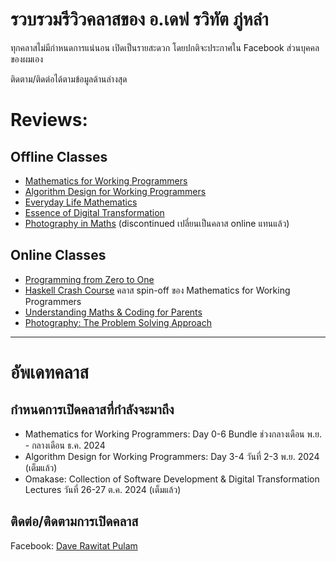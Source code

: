 # รวบรวมรีวิวคลาสของ อ.เดฟ รวิทัต ภู่หลำ

ทุกคลาสไม่มีกำหนดการแน่นอน เปิดเป็นรายสะดวก โดยปกติจะประกาศใน Facebook ส่วนบุคคลของผมเอง

ติดตาม/ติดต่อได้ตามข้อมูลด้านล่างสุด

# Reviews:

## Offline Classes
- [Mathematics for Working Programmers](reviews/maths4wp.md)
- [Algorithm Design for Working Programmers](reviews/algo4wp.md)
- [Everyday Life Mathematics](reviews/edlmath.md)
- [Essence of Digital Transformation](review/digitran.md)
- [Photography in Maths](review/photography.md) (discontinued เปลี่ยนเป็นคลาส online แทนแล้ว)

## Online Classes
- [Programming from Zero to One](reviews/prog0to1.md)
- [Haskell Crash Course](reviews/haskellcc.md) คลาส spin-off ของ Mathematics for Working Programmers
- [Understanding Maths & Coding for Parents](reviews/umc4p.md)
- [Photography: The Problem Solving Approach](reviews/photography.md)

---

# อัพเดทคลาส

## กำหนดการเปิดคลาสที่กำลังจะมาถึง

- Mathematics for Working Programmers: Day 0-6 Bundle ช่วงกลางเดือน พ.ย. - กลางเดือน ธ.ค. 2024
- Algorithm Design for Working Programmers: Day 3-4 วันที่ 2-3 พ.ย. 2024 (เต็มแล้ว)
- Omakase: Collection of Software Development & Digital Transformation Lectures วันที่ 26-27 ต.ค. 2024 (เต็มแล้ว)

## ติดต่อ/ติดตามการเปิดคลาส

Facebook: [Dave Rawitat Pulam](https://www.facebook.com/rawitat)